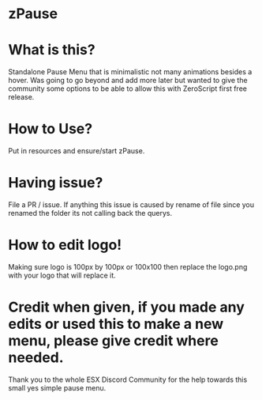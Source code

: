 # zPause


# What is this?

Standalone Pause Menu that is minimalistic not many animations besides a hover. Was going to go beyond and add more later but wanted to give the community some options to be able to allow this with ZeroScript first free release. 

# How to Use?

   Put in resources and ensure/start zPause. 
   
# Having issue?

  File a PR / issue. If anything this issue is caused by rename of file since you renamed the folder its not calling back the querys. 
  
  
# How to edit logo! 

 Making sure logo is 100px by 100px or 100x100 then replace the logo.png with your logo that will replace it. 
 
 # Credit when given, if you made any edits or used this to make a new menu, please give credit where needed.
 
 
 Thank you to the whole ESX Discord Community for the help towards this small yes simple pause menu. 
